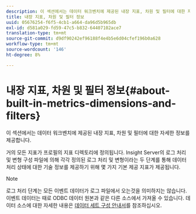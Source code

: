 ```yaml
---
description: 이 섹션에서는 데이터 워크벤치에 제공된 내장 지표, 차원 및 필터에 대한 자세한 정보를 제공합니다.
title: 내장 지표, 차원 및 필터 정보
uuid: 05676254-f6f5-4cb1-a664-da96d5b965db
exl-id: d581a029-fd59-47c5-b832-64407102ace7
translation-type: tm+mt
source-git-commit: d9df90242ef96188f4e4b5e6d04cfef196b0a628
workflow-type: tm+mt
source-wordcount: '146'
ht-degree: 8%

---
```


# 내장 지표, 차원 및 필터 정보{#about-built-in-metrics-dimensions-and-filters}

이 섹션에서는 데이터 워크벤치에 제공된 내장 지표, 차원 및 필터에 대한 자세한 정보를 제공합니다.

거의 모든 지표가 프로필의 지표 디렉토리에 정의됩니다. Insight Server의 로그 처리 및 변형 구성 파일에 의해 각각 정의된 로그 처리 및 변형이라는 두 단계를 통해 데이터 처리 상태에 대한 기술 정보를 제공하기 위해 몇 가지 기본 제공 지표가 제공됩니다.

>[!NOTE]
>
>로그 처리 단계는 모든 이벤트 데이터가 로그 파일에서 오는것을 의미하지는 않습니다. 이벤트 데이터는 때로 ODBC 데이터 원본과 같은 다른 소스에서 가져올 수 있습니다. 데이터 소스에 대한 자세한 내용은 [데이터 세트 구성 안내서](https://docs.adobe.com/content/help/en/data-workbench/using/dataset/c-dataset-constr.html)를 참조하십시오.
